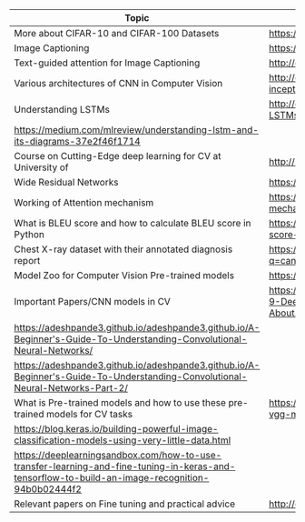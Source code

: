 Topic | Links
----- | -----
More about CIFAR-10 and  CIFAR-100 Datasets | https://www.cs.toronto.edu/~kriz/cifar.html
Image Captioning | https://cs.stanford.edu/people/karpathy/deepimagesent/
Text-guided attention for Image Captioning | http://cvlab.postech.ac.kr/research/text_att/
Various architectures of CNN in Computer Vision | http://cv-tricks.com/cnn/understand-resnet-alexnet-vgg-inception/
Understanding LSTMs | http://colah.github.io/posts/2015-08-Understanding-LSTMs/ 
| https://medium.com/mlreview/understanding-lstm-and-its-diagrams-37e2f46f1714
Course on Cutting-Edge deep learning for CV at University of  | http://slazebni.cs.illinois.edu/spring17/
Wide Residual Networks | https://arxiv.org/pdf/1605.07146.pdf
Working of Attention mechanism | https://blog.heuritech.com/2016/01/20/attention-mechanism/
What is BLEU score and how to calculate BLEU score in Python | https://machinelearningmastery.com/calculate-bleu-score-for-text-python/
Chest X-ray dataset with their annotated diagnosis report | https://openi.nlm.nih.gov/gridquery.php?q=cancer&it=xg,xm&coll=cxr
Model Zoo for Computer Vision Pre-trained models | https://github.com/BVLC/caffe/wiki/Model-Zoo
Important Papers/CNN models in CV | https://adeshpande3.github.io/adeshpande3.github.io/The-9-Deep-Learning-Papers-You-Need-To-Know-About.html
| https://adeshpande3.github.io/adeshpande3.github.io/A-Beginner's-Guide-To-Understanding-Convolutional-Neural-Networks/
| https://adeshpande3.github.io/adeshpande3.github.io/A-Beginner's-Guide-To-Understanding-Convolutional-Neural-Networks-Part-2/
What is Pre-trained models and how to use these pre-trained models for CV tasks | https://machinelearningmastery.com/use-pre-trained-vgg-model-classify-objects-photographs/
| https://blog.keras.io/building-powerful-image-classification-models-using-very-little-data.html
| https://deeplearningsandbox.com/how-to-use-transfer-learning-and-fine-tuning-in-keras-and-tensorflow-to-build-an-image-recognition-94b0b02444f2
Relevant papers on Fine tuning and practical advice | http://cs231n.github.io/transfer-learning/




